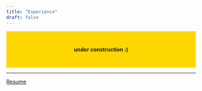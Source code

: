 ```yaml
---
title: "Experience"
draft: false
---
```


<!-- <span style="color:blue">some *blue* text</span>. -->


<div style="background-color:gold; text-align:center; font-weight: bold; vertical-align: middle; padding:40px 0;">
 under construction :) 
</div>


---
[Resume](https://drive.google.com/file/d/17nh9vih7a-hw0xKb2f7FRAvwRdPqL7Nb/view?usp=sharing)




